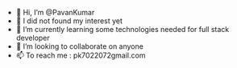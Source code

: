 - 👋 Hi, I’m @PavanKumar
- 👀 I did not found my interest yet
- 🌱 I’m currently learning some technologies needed for full stack developer
- 💞️ I’m looking to collaborate on anyone
- 📫 To reach me : pk7022072gmail.com

<!---
Pavan-GSLAB/Pavan-GSLAB is a ✨ special ✨ repository because its `README.md` (this file) appears on your GitHub profile.
You can click the Preview link to take a look at your changes.
--->
